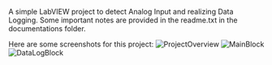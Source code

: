 A simple LabVIEW project to detect Analog Input and realizing Data Logging.
Some important notes are provided in the readme.txt in the documentations folder.

Here are some screenshots for this project:
![ProjectOverview](https://github.com/user-attachments/assets/ce62046c-821f-4896-9c0e-4a9d304bdbdb)
![MainBlock](https://github.com/user-attachments/assets/90aec411-3c3b-4bed-b111-cef220a66911)
![DataLogBlock](https://github.com/user-attachments/assets/b396993d-4448-4448-a1a4-5e0da738f38c)
